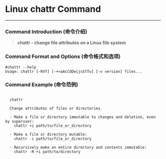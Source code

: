 # Linux chattr Command
-------------------
### Command Introduction (命令介绍)
> **chattr - change file attributes on a Linux file system**
### Command Format and Options (命令格式和选项)
```
#chattr --help
Usage: chattr [-RVf] [-+=aAcCdDeijsStTu] [-v version] files...
```
### Command Example (命令范例)
```

  chattr

  Change attributes of files or directories.

  - Make a file or directory immutable to changes and deletion, even by superuser:
    chattr +i path/to/file_or_directory

  - Make a file or directory mutable:
    chattr -i path/to/file_or_directory

  - Recursively make an entire directory and contents immutable:
    chattr -R +i path/to/directory


```
